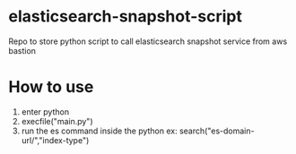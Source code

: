 # elasticsearch-snapshot-script
Repo to store python script to call elasticsearch snapshot service from aws bastion

# How to use
1. enter python
2. execfile("main.py")
3. run the es command inside the python ex: search("es-domain-url/","index-type")
